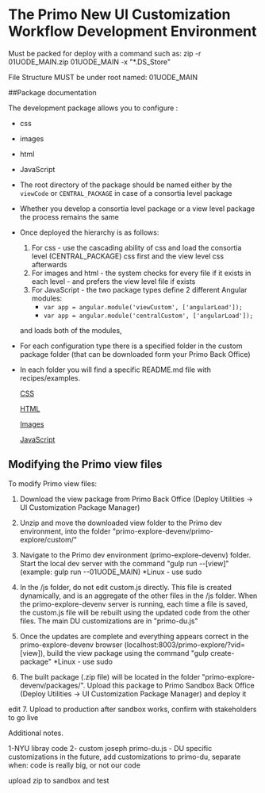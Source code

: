 
# The Primo New UI Customization Workflow Development Environment



Must be packed for deploy with a command such as: zip -r 01UODE_MAIN.zip 01UODE_MAIN -x "*.DS_Store"

File Structure MUST be under root named: 01UODE_MAIN



##Package documentation

The development package allows you to configure :

- css

- images

- html

- JavaScript

- The root directory of the package should be named either by the `viewCode` or `CENTRAL_PACKAGE` in case of a consortia level package
- Whether you develop a consortia level package or a view level package the process remains the same
- Once deployed the hierarchy is as follows:
    1. For css - use the cascading ability of css and load the consortia level (CENTRAL_PACKAGE) css first and the view level css afterwards
    2. For images and html - the system checks for every file if it exists in each level - and prefers the view level file if exists
    3. For JavaScript - the two package types define 2 different Angular modules:
        - ```var app = angular.module('viewCustom', ['angularLoad']);```
        - ```var app = angular.module('centralCustom', ['angularLoad']);```

  and loads both of the modules,

- For each configuration type there is a specified folder in the custom package folder (that can be downloaded form your Primo Back Office)
- In each folder you will find a specific README.md file with recipes/examples.

  [CSS](./VIEW_CODE/css/README.md "css documentation")

  [HTML](./VIEW_CODE/html/README.md "html documentation")

  [Images](./VIEW_CODE/img/README.md "images documentation")

  [JavaScript](./VIEW_CODE/js/README.md "javascript documentation")



## Modifying the Primo view files

To modify Primo view files:

1. Download the view package from Primo Back Office (Deploy Utilities -> UI Customization Package Manager)

2. Unzip and move the downloaded view folder to the Primo dev environment, into the folder "primo-explore-devenv/primo-explore/custom/"

3. Navigate to the Primo dev environment (primo-explore-devenv) folder. Start the local dev server with the command "gulp run --[view]" (example: gulp run --01UODE_MAIN) *Linux - use sudo 

4. In the /js folder, do not edit custom.js directly. This file is created dynamically, and is an aggregate of the other files in the /js folder. When the primo-explore-devenv server is running, each time a file is saved, the custom.js file will be rebuilt using the updated code from the other files. The main DU customizations are in "primo-du.js"

5. Once the updates are complete and everything appears correct in the primo-explore-devenv browser (localhost:8003/primo-explore/?vid=[view]), build the view package using the command "gulp create-package" *Linux - use sudo

6. The built package (.zip file) will be located in the folder "primo-explore-devenv/packages/".  Upload this package to Primo Sandbox Back Office (Deploy Utilities -> UI Customization Package Manager) and deploy it

edit
7. Upload to production after sandbox works, confirm with stakeholders to go live

Additional notes.

1-NYU libray code
2- custom joseph
primo-du.js - DU specific customizations
in the future, add customizations to primo-du, separate when: code is really big, or not our code

upload zip to sandbox and test




